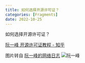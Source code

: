 ```yaml
---
title: 如何选择开源许可证？
categories: [Fragments]
date: 2022-10-25
---
```

如何选择开源许可证？

[阮一峰 开源许可证教程 - 知乎](https://zhuanlan.zhihu.com/p/30186006)

图片转自 [阮一峰的网络日志](https://www.ruanyifeng.com/blog/2011/05/how_to_choose_free_software_licenses.html)
![阮一峰](http://tva1.sinaimg.cn/large/007aNvkTgy1h7hopia2qbj318g0rse2p.jpg)

